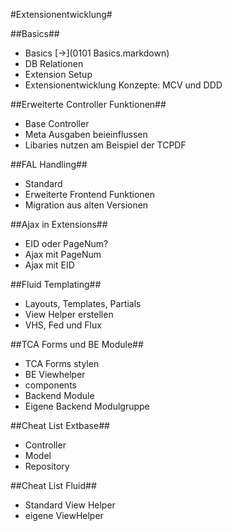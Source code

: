 #Extensionentwicklung#

##Basics##
- Basics [->](0101 Basics.markdown)
- DB Relationen
- Extension Setup
- Extensionentwicklung Konzepte: MCV und DDD

##Erweiterte Controller Funktionen##
- Base Controller
- Meta Ausgaben beieinflussen
- Libaries nutzen am Beispiel der TCPDF

##FAL Handling##
- Standard
- Erweiterte Frontend Funktionen
- Migration aus alten Versionen

##Ajax in Extensions##
- EID oder PageNum?
- Ajax mit PageNum
- Ajax mit EID

##Fluid Templating##
- Layouts, Templates, Partials
- View Helper erstellen
- VHS, Fed und Flux

##TCA Forms und BE Module##
- TCA Forms stylen
- BE Viewhelper
- components
- Backend Module
- Eigene Backend Modulgruppe

##Cheat List Extbase##
- Controller
- Model
- Repository

##Cheat List Fluid##
- Standard View Helper
- eigene ViewHelper
